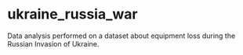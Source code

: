 # ukraine_russia_war
Data analysis performed on a dataset about equipment loss during the Russian Invasion of Ukraine.
